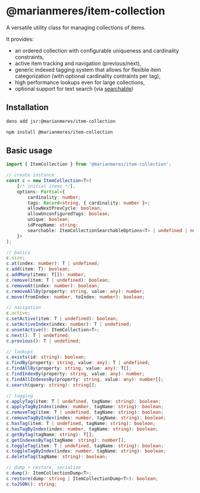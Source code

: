 # @marianmeres/item-collection

A versatile utility class for managing collections of items. 

It provides:
- an ordered collection with configurable uniqueness and cardinality constraints, 
- active item tracking and navigation (previous/next), 
- generic indexed tagging system that allows for flexible item categorization 
  (with optional cardinality contraints per tag),
- high performance lookups even for large collections,
- optional support for text search (via [searchable](https://github.com/marianmeres/searchable))

## Installation
```sh
deno add jsr:@marianmeres/item-collection
```
```sh
npm install @marianmeres/item-collection
```

## Basic usage
```js
import { ItemCollection } from '@marianmeres/item-collection';
```

```typescript
// create instance
const c = new ItemCollection<T>(
    [/* initial items */], 
    options: Partial<{
        cardinality: number;
        tags: Record<string, { cardinality: number }>;
        allowNextPrevCycle: boolean;
        allowUnconfiguredTags: boolean;
        unique: boolean;
        idPropName: string;
        searchable: ItemCollectionSearchableOptions<T> | undefined | null;
    }>
);

// basics
c.size;
c.at(index: number): T | undefined;
c.add(item: T): boolean;
c.addMany(items: T[]): number;
c.remove(item: T | undefined): boolean;
c.removeAt(index: number): boolean;
c.removeAllBy(property: string, value: any): number;
c.move(fromIndex: number, toIndex: number): boolean;

// navigation
c.active;
c.setActive(item: T | undefined): boolean;
c.setActiveIndex(index: number): T | undefined;
c.unsetActive(): ItemCollection<T>;
c.next(): T | undefined;
c.previous(): T | undefined;

// lookups
c.exists(id: string): boolean;
c.findBy(property: string, value: any): T | undefined;
c.findAllBy(property: string, value: any): T[];
c.findIndexBy(property: string, value: any): number;
c.findAllIndexesBy(property: string, value: any): number[];
c.search(query: string): string[];

// tagging
c.applyTag(item: T | undefined, tagName: string): boolean;
c.applyTagByIndex(index: number, tagName: string): boolean;
c.removeTag(item: T | undefined, tagName: string): boolean;
c.removeTagByIndex(index: number, tagName: string): boolean;
c.hasTag(item: T | undefined, tagName: string): boolean;
c.hasTagByIndex(index: number, tagName: string): boolean;
c.getByTag(tagName: string): T[];
c.getIndexesByTag(tagName: string): number[];
c.toggleTag(item: T | undefined, tagName: string): boolean;
c.toggleTagByIndex(index: number, tagName: string): boolean;
c.deleteTag(tagName: string): boolean;

// dump + restore, serialize
c.dump(): ItemCollectionDump<T>;
c.restore(dump: string | ItemCollectionDump<T>): boolean;
c.toJSON(): string;
```